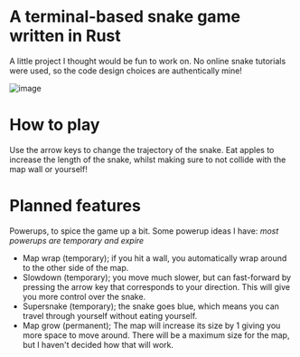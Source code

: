 # A terminal-based snake game written in Rust

A little project I thought would be fun to work on. No online snake tutorials were used, so the code design choices are authentically mine!

![image](https://github.com/jack3898/rust-text-snake/assets/28375223/a76472d7-e8e0-4be8-bf35-498688c84b92)

# How to play

Use the arrow keys to change the trajectory of the snake. Eat apples to increase the length of the snake, whilst making sure to not collide with the map wall or yourself!

# Planned features

Powerups, to spice the game up a bit. Some powerup ideas I have:
_most powerups are temporary and expire_

- Map wrap (temporary); if you hit a wall, you automatically wrap around to the other side of the map.
- Slowdown (temporary); you move much slower, but can fast-forward by pressing the arrow key that corresponds to your direction. This will give you more control over the snake.
- Supersnake (temporary); the snake goes blue, which means you can travel through yourself without eating yourself.
- Map grow (permanent); The map will increase its size by 1 giving you more space to move around. There will be a maximum size for the map, but I haven't decided how that will work.
